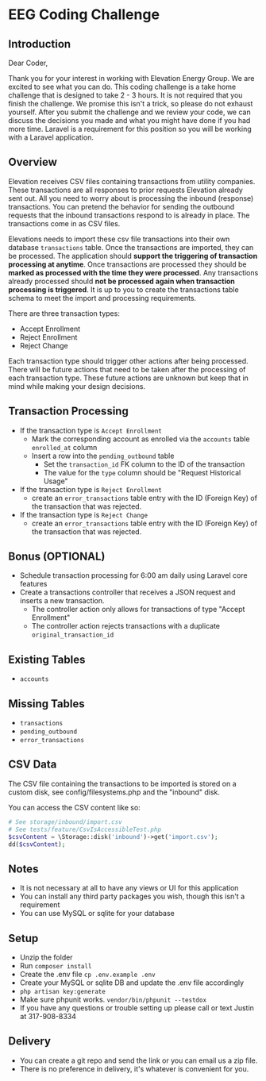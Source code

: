 # EEG Coding Challenge

## Introduction

Dear Coder,

Thank you for your interest in working with Elevation Energy Group. We are excited to
see what you can do. This coding challenge is a take home challenge that is designed
to take 2 - 3 hours. It is not required that you finish the challenge. We promise this isn't a trick,
so please do not exhaust yourself. After you submit the challenge and we review your code,
we can discuss the decisions you made and what you might have done if you had more time.
Laravel is a requirement for this position so you will be working with a Laravel application.

## Overview
Elevation receives CSV files containing transactions from utility companies. These transactions
are all responses to prior requests Elevation already sent out. All you need to worry about
is processing the inbound (response) transactions. You can pretend the behavior for sending
the outbound requests that the inbound transactions respond to is already in place.
The transactions come in as CSV files.

Elevations needs to import these csv file transactions into their own database `transactions` table.
Once the transactions are imported, they can be processed. The application should **support
the triggering of transaction processing at anytime**. Once transactions are processed they should
be **marked as processed with the time they were processed**. Any transactions already processed
should **not be processed again when transaction processing is triggered**. It is up to you to
create the transactions table schema to meet the import and processing requirements.

There are three transaction types:
- Accept Enrollment
- Reject Enrollment
- Reject Change

Each transaction type should trigger other actions after being processed. There will be future actions that need to be
taken after the processing of each transaction type. These future actions are unknown but keep that in mind while making
your design decisions.

## Transaction Processing
* If the transaction type is `Accept Enrollment`
    - Mark the corresponding account as enrolled via the `accounts` table `enrolled_at` column
    - Insert a row into the `pending_outbound` table
        - Set the `transaction_id` FK column to the ID of the transaction
        - The value for the `type` column should be "Request Historical Usage"
* If the transaction type is `Reject Enrollment`
    - create an `error_transactions` table entry with the ID (Foreign Key) of the transaction that was rejected.
* If the transaction type is `Reject Change`
    - create an `error_transactions` table entry with the ID (Foreign Key) of the transaction that was rejected.

## Bonus (OPTIONAL)
* Schedule transaction processing for 6:00 am daily using Laravel core features
* Create a transactions controller that receives a JSON request and inserts a new transaction.
    - The controller action only allows for transactions of type "Accept Enrollment"
    - The controller action rejects transactions with a duplicate `original_transaction_id`

## Existing Tables
* `accounts`

## Missing Tables
* `transactions`
* `pending_outbound`
* `error_transactions`

## CSV Data
The CSV file containing the transactions to be imported is stored on a custom disk,
see config/filesystems.php and the "inbound" disk.

You can access the CSV content like so:
```php
# See storage/inbound/import.csv
# See tests/feature/CsvIsAccessibleTest.php
$csvContent = \Storage::disk('inbound')->get('import.csv');
dd($csvContent);
```

## Notes
* It is not necessary at all to have any views or UI for this application
* You can install any third party packages you wish, though this isn't a requirement
* You can use MySQL or sqlite for your database

## Setup
* Unzip the folder
* Run `composer install`
* Create the .env file `cp .env.example .env`
* Create your MySQL or sqlite DB and update the .env file accordingly
* `php artisan key:generate`
* Make sure phpunit works. `vendor/bin/phpunit --testdox`
* If you have any questions or trouble setting up please call or text Justin at 317-908-8334

## Delivery
* You can create a git repo and send the link or you can email us a zip file.
* There is no preference in delivery, it's whatever is convenient for you.